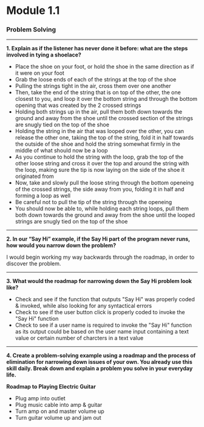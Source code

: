 # Module 1.1

### Problem Solving

------

**1. Explain as if the listener has never done it before: what are the steps involved in tying a shoelace?**

- Place the shoe on your foot, or hold the shoe in the same direction as if it were on your foot
- Grab the loose ends of each of the strings at the top of the shoe
- Pulling the strings tight in the air, cross them over one another
- Then, take the end of the string that is on top of the other, the one closest to you, and loop it over the bottom string and through the bottom opening that was created by the 2 crossed strings
- Holding both strings up in the air, pull them both down towards the ground and away from the shoe until the crossed section of the strings are snugly tied on the top of the shoe
- Holding the string in the air that was looped over the other, you can release the other one, taking the top of the string, fold it in half towards the outside of the shoe and hold the string somewhat firmly in the middle of what should now be a loop
- As you continue to hold the string with the loop, grab the top of the other loose string and cross it over the top and around the string with the loop, making sure the tip is now laying on the side of the shoe it originated from
- Now, take and slowly pull the loose string through the bottom openeing of the crossed strings, the side away from you, folding it in half and forming a loop as well
- Be careful not to pull the tip of the string through the openeing
- You should now be able to, while holding each string loops, pull them both down towards the ground and away from the shoe until the looped strings are snugly tied on the top of the shoe

---

**2. In our “Say Hi” example, if the Say Hi part of the program never runs, how would you narrow down the problem?**

I would begin working my way backwards through the roadmap, in order to discover the problem.

---

**3. What would the roadmap for narrowing down the Say Hi problem look like?**

- Check and see if the function that outputs "Say Hi" was properly coded & invoked, while also looking for any syntactical errors
- Check to see if the user button click is properly coded to invoke the "Say Hi" function
- Check to see if a user name is required to invoke the "Say Hi" function as its output could be based on the user name input containing a text value or certain number of charcters in a text value

---

**4. Create a problem-solving example using a roadmap and the process of elimination for narrowing down issues of your own. You already use this skill daily. Break down and explain a problem you solve in your everyday life.**

**Roadmap to Playing Electric Guitar**

- Plug amp into outlet
- Plug music cable into amp & guitar
- Turn amp on and master volume up
- Turn guitar volume up and jam out









